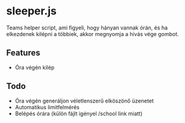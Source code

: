 # sleeper.js

Teams helper script, ami figyeli, hogy hányan vannak órán, és ha elkezdenek kilépni a többiek, akkor megnyomja a hívás vége gombot.

## Features
- Óra végén kilép

## Todo
- Óra végén generáljon véletlenszerű elköszönő üzenetet
- Automatikus limitfelmérés
- Belépés órára (külön fájlt igényel /school link miatt)
